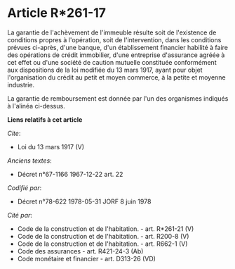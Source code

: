 # Article R*261-17

La garantie de l'achèvement de l'immeuble résulte soit de l'existence de conditions propres à l'opération, soit de
l'intervention, dans les conditions prévues ci-après, d'une banque, d'un établissement financier habilité à faire des
opérations de crédit immobilier, d'une entreprise d'assurance agréée à cet effet ou d'une société de caution mutuelle
constituée conformément aux dispositions de la loi modifiée du 13 mars 1917, ayant pour objet l'organisation du crédit au
petit et moyen commerce, à la petite et moyenne industrie. 

La garantie de remboursement est donnée par l'un des organismes indiqués à l'alinéa ci-dessus.

**Liens relatifs à cet article**

_Cite_:

  - Loi du 13 mars 1917 (V)

_Anciens textes_:

  - Décret n°67-1166 1967-12-22 art. 22

_Codifié par_:

  - Décret n°78-622 1978-05-31 JORF 8 juin 1978

_Cité par_:

  - Code de la construction et de l'habitation. - art. R*261-21 (V)
  - Code de la construction et de l'habitation. - art. R200-8 (V)
  - Code de la construction et de l'habitation. - art. R662-1 (V)
  - Code des assurances - art. R421-24-3 (Ab)
  - Code monétaire et financier - art. D313-26 (VD)

